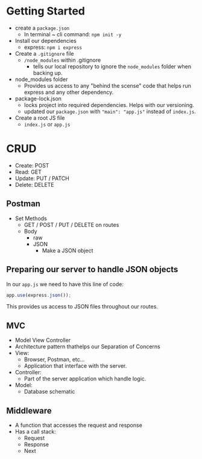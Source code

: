 # Getting Started
- create a `package.json`
  - In terminal ~ cli command: `npm init -y`
- Install our dependencies
  - express: `npm i express`
- Create a `.gitignore` file
  - `/node_modules` within .gitignore
    - tells our local repository to ignore the `node_modules` folder when backing up.
- node_modules folder
  - Provides us access to any "behind the scense" code that helps run express and any other dependency.
- package-lock.json
  - locks project into required dependencies. Helps with our versioning.
  - updated our `package.json` with `"main": "app.js"` instead of `index.js`.
- Create a root JS file
  - `index.js` or `app.js`

# CRUD
- Create: POST
- Read: GET
- Update: PUT / PATCH
- Delete: DELETE

## Postman
- Set Methods
  - GET / POST / PUT / DELETE on routes
  - Body
    - raw
    - JSON
      - Make a JSON object

## Preparing our server to handle JSON objects
In our `app.js` we need to have this line of code:
```js
app.use(express.json());
```
This provides us access to JSON files throughout our routes.

## MVC
- Model View Controller
- Architecture pattern thathelps our Separation of Concerns
- View:
  - Browser, Postman, etc...
  - Application that interface with the server.
- Controller: 
  - Part of the server application which handle logic.
- Model:
  - Database schematic

## Middleware
- A function that accesses the request and response
- Has a call stack:
  - Request
  - Response
  - Next
